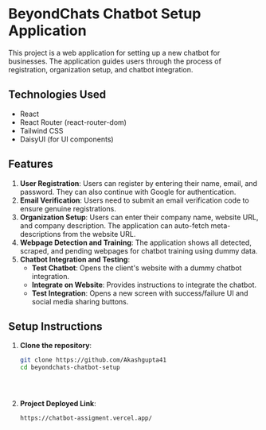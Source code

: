 # BeyondChats Chatbot Setup Application

This project is a web application for setting up a new chatbot for businesses. The application guides users through the process of registration, organization setup, and chatbot integration.

## Technologies Used

- React
- React Router (react-router-dom)
- Tailwind CSS
- DaisyUI (for UI components)

## Features

1. **User Registration**: Users can register by entering their name, email, and password. They can also continue with Google for authentication.
2. **Email Verification**: Users need to submit an email verification code to ensure genuine registrations.
3. **Organization Setup**: Users can enter their company name, website URL, and company description. The application can auto-fetch meta-descriptions from the website URL.
4. **Webpage Detection and Training**: The application shows all detected, scraped, and pending webpages for chatbot training using dummy data.
5. **Chatbot Integration and Testing**:
   - **Test Chatbot**: Opens the client's website with a dummy chatbot integration.
   - **Integrate on Website**: Provides instructions to integrate the chatbot.
   - **Test Integration**: Opens a new screen with success/failure UI and social media sharing buttons.

## Setup Instructions

1. **Clone the repository**:
   ```bash
   git clone https://github.com/Akashgupta41
   cd beyondchats-chatbot-setup





1. **Project Deployed Link**:
   ```bash
   https://chatbot-assigment.vercel.app/
   
